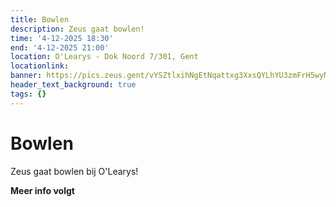 ```yaml
---
title: Bowlen
description: Zeus gaat bowlen!
time: '4-12-2025 18:30'
end: '4-12-2025 21:00'
location: O'Learys - Dok Noord 7/301, Gent
locationlink:
banner: https://pics.zeus.gent/vYSZtlxihNgEtNqattxg3XxsQYLhYU3zmFrH5wyN.jpg
header_text_background: true
tags: {}
---
```


# Bowlen

Zeus gaat bowlen bij O'Learys!

**Meer info volgt**
